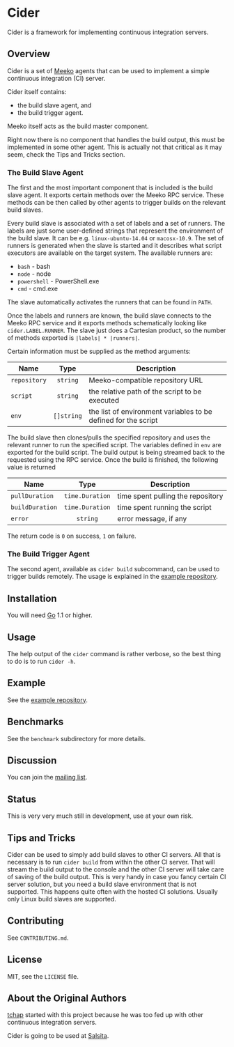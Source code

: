 # Cider

Cider is a framework for implementing continuous integration servers.

## Overview

Cider is a set of [Meeko](http://meeko.io) agents that can be used to implement
a simple continuous integration (CI) server.

Cider itself contains:

* the build slave agent, and
* the build trigger agent.

Meeko itself acts as the build master component.

Right now there is no component that handles the build output, this must be implemented in
some other agent. This is actually not that critical as it may seem, check the Tips and Tricks
section.

### The Build Slave Agent

The first and the most important component that is included is the build slave agent.
It exports certain methods over the Meeko RPC service. These methods can be then called
by other agents to trigger builds on the relevant build slaves.

Every build slave is associated with a set of labels and a set of runners. The labels are
just some user-defined strings that represent the environment of the build slave. It can be
e.g. `linux-ubuntu-14.04` or `macosx-10.9`. The set of runners is generated when the slave
is started and it describes what script executors are available on the target system.
The available runners are:

* `bash` - bash
* `node` - node
* `powershell` - PowerShell.exe
* `cmd` - cmd.exe

The slave automatically activates the runners that can be found in `PATH`.

Once the labels and runners are known, the build slave connects to the Meeko RPC service
and it exports methods schematically looking like `cider.LABEL.RUNNER`. The slave just
does a Cartesian product, so the number of methods exported is `|labels| * |runners|`.

Certain information must be supplied as the method arguments:

| Name            | Type       | Description                                                    |
| --------------- |:----------:| -------------------------------------------------------------- |
| `repository`    | `string`   | Meeko-compatible repository URL                                |
| `script`        | `string`   | the relative path of the script to be executed                 |
| `env`           | `[]string` | the list of environment variables to be defined for the script |

The build slave then clones/pulls the specified repository and uses the relevant runner to run
the specified script. The variables defined in `env` are exported for the build script.
The build output is being streamed back to the requested using the RPC service. Once the build
is finished, the following value is returned

| Name            | Type            | Description                       |
| --------------- |:---------------:| --------------------------------- |
| `pullDuration`  | `time.Duration` | time spent pulling the repository |
| `buildDuration` | `time.Duration` | time spent running the script     |
| `error`         | `string`        | error message, if any             |

The return code is `0` on success, `1` on failure.

### The Build Trigger Agent

The second agent, available as `cider build` subcommand, can be used to trigger builds remotely.
The usage is explained in the [example repository](https://github.com/cider/cider-example).

## Installation ##

You will need [Go](http://golang.org) 1.1 or higher.

## Usage ##

The help output of the `cider` command is rather verbose, so the best
thing to do is to run `cider -h`.

## Example ##

See the [example repository](https://github.com/cider/cider-example).

## Benchmarks ##

See the `benchmark` subdirectory for more details.

## Discussion ##

You can join the [mailing list](https://groups.google.com/forum/#!forum/ciderci).

## Status ##

This is very very much still in development, use at your own risk.

## Tips and Tricks ##

Cider can be used to simply add build slaves to other CI servers. All that is necessary
is to run `cider build` from within the other CI server. That will stream the build output to
the console and the other CI server will take care of saving of the build output. This is very
handy in case you fancy certain CI server solution, but you need a build slave environment that
is not supported. This happens quite often with the hosted CI solutions. Usually only Linux build
slaves are supported.

## Contributing ##

See `CONTRIBUTING.md`.

## License ##

MIT, see the `LICENSE` file.

## About the Original Authors ##

[tchap](https://github.com/tchap) started with this project because he was too fed up with other
continuous integration servers.

Cider is going to be used at [Salsita](https://github.com/salsita).
